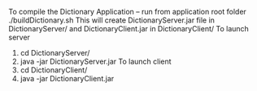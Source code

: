 To compile the Dictionary Application – run from application root folder ./buildDictionary.sh 
This will create DictionaryServer.jar file in DictionaryServer/ and DictionaryClient.jar in DictionaryClient/
To launch server 
1.	cd DictionaryServer/
2.	java -jar DictionaryServer.jar <port>
To launch client
1.	cd DictionaryClient/
2.	java -jar DictionaryClient.jar <server ip> <port>
